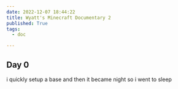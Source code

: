 ```yaml
---
date: 2022-12-07 18:44:22
title: Wyatt's Minecraft Documentary 2
published: True
tags:
  - doc

---
```


## Day 0

i quickly setup a base and then it became night so i went to sleep

